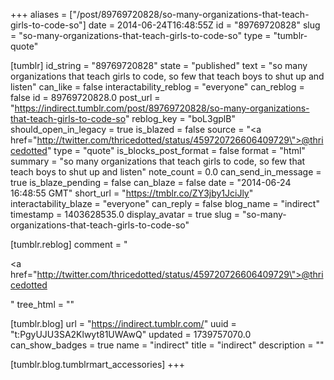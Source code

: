 +++
aliases = ["/post/89769720828/so-many-organizations-that-teach-girls-to-code-so"]
date = 2014-06-24T16:48:55Z
id = "89769720828"
slug = "so-many-organizations-that-teach-girls-to-code-so"
type = "tumblr-quote"

[tumblr]
id_string = "89769720828"
state = "published"
text = "so many organizations that teach girls to code, so few that teach boys to shut up and listen"
can_like = false
interactability_reblog = "everyone"
can_reblog = false
id = 89769720828.0
post_url = "https://indirect.tumblr.com/post/89769720828/so-many-organizations-that-teach-girls-to-code-so"
reblog_key = "boL3gplB"
should_open_in_legacy = true
is_blazed = false
source = "<a href=\"http://twitter.com/thricedotted/status/459720726606409729\">@thricedotted</a>"
type = "quote"
is_blocks_post_format = false
format = "html"
summary = "so many organizations that teach girls to code, so few that teach boys to shut up and listen"
note_count = 0.0
can_send_in_message = true
is_blaze_pending = false
can_blaze = false
date = "2014-06-24 16:48:55 GMT"
short_url = "https://tmblr.co/ZY3jby1JciJly"
interactability_blaze = "everyone"
can_reply = false
blog_name = "indirect"
timestamp = 1403628535.0
display_avatar = true
slug = "so-many-organizations-that-teach-girls-to-code-so"

[tumblr.reblog]
comment = "<p><a href=\"http://twitter.com/thricedotted/status/459720726606409729\">@thricedotted</a></p>"
tree_html = ""

[tumblr.blog]
url = "https://indirect.tumblr.com/"
uuid = "t:PgyUJU3SA2Klwyt81UWAwQ"
updated = 1739757070.0
can_show_badges = true
name = "indirect"
title = "indirect"
description = ""

[tumblr.blog.tumblrmart_accessories]
+++
